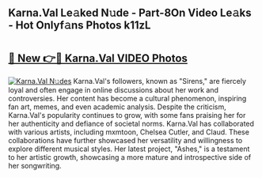## Karna.Val Le𝚊ked N𝚞de - Part-8On Video Le𝚊ks - Hot Onlyf𝚊ns Photos k11zL

# <h2><a href="http://ab39321.deff.icu/?id=Karna.Val">🔗 New 👉🔴 Karna.Val VIDEO Photos</a></h2>

[![Karna.Val N𝚞des](https://i.imgur.com/rIISA9y.gif)](http://ab39321.deff.icu/?id=Karna.Val)
Karna.Val's followers, known as "Sirens," are fiercely loyal and often engage in online discussions about her work and controversies. Her content has become a cultural phenomenon, inspiring fan art, memes, and even academic analysis. Despite the criticism, Karna.Val's popularity continues to grow, with some fans praising her for her authenticity and defiance of societal norms. Karna.Val has collaborated with various artists, including mxmtoon, Chelsea Cutler, and Claud. These collaborations have further showcased her versatility and willingness to explore different musical styles. Her latest project, "Ashes," is a testament to her artistic growth, showcasing a more mature and introspective side of her songwriting.

